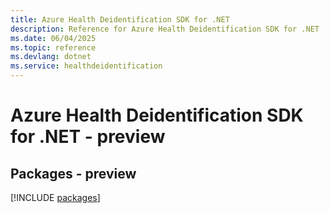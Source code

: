 ```yaml
---
title: Azure Health Deidentification SDK for .NET
description: Reference for Azure Health Deidentification SDK for .NET
ms.date: 06/04/2025
ms.topic: reference
ms.devlang: dotnet
ms.service: healthdeidentification
---
```

# Azure Health Deidentification SDK for .NET - preview
## Packages - preview
[!INCLUDE [packages](health-deidentification-index.md)]